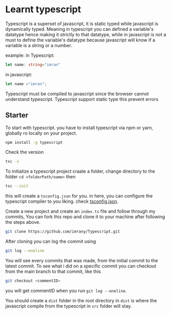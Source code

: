# Learnt typescript
Typescript is a superset of javascript, it is static typed while javascript is dynamically typed. Meaning 
in typescript you can defined a variable's datatype hence making it strictly to that datatype, while in javascript is not a must to define the variable's datatype because javascript will know if a variable is a string or a number.

example:
in Typescript:
```typescript
let name: string="imran"

```
in javascript:
```javascript
let name ="imran";
```
Typescript must be compiled to javascript since the browser cannot understand typescript.
Typescript support static type this prevent errors

## Starter
To start with typescript. you have to install typescript via npm or yarn, globally ro locally on your project.
```bash
npm install -g typescript
```
Check the version
```bash
tsc -v
```
To initialize a typescript project craate a folder, change directory to the folder `cd <folderPath/name>` then
```bash
tsc --init
```
this will create a `tsconfig.json` for you. in here, you can configure the typescript compiler to you liking.
check [tsconfig.json](./tsconfig.json).


Create a new project and create an `index.ts` file and follow through my commits,
You can fork this repo and clone it to your machine after following the steps above.
```bash 
git clone https://github.com/imrany/Typescript.git
```
After cloning you can log the commit using
```bash
git log --oneline
```
You will see every commits that was made, from the initial commit to the latest commit.
To see what i did on a specific commit you can checkout from the main branch to that commit, like this
```bash 
git checkout <commentID>
```
you will get commentID when you run `git log --oneline`.


You should create a `dist` folder in the root directory
in `dist` is where the javascript compile from the typescript in `src` folder will stay.
